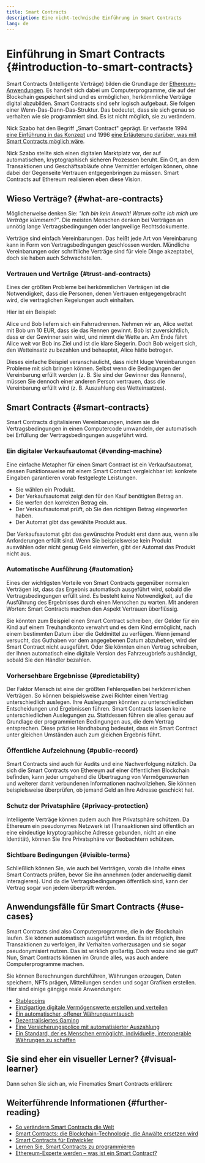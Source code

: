 ```yaml
---
title: Smart Contracts
description: Eine nicht-technische Einführung in Smart Contracts
lang: de
---
```


# Einführung in Smart Contracts {#introduction-to-smart-contracts}

Smart Contracts (Intelligente Verträge) bilden die Grundlage der [Ethereum-Anwendungen](/dapps/). Es handelt sich dabei um Computerprogramme, die auf der Blockchain gespeichert sind und es ermöglichen, herkömmliche Verträge digital abzubilden. Smart Contracts sind sehr logisch aufgebaut. Sie folgen einer Wenn-Das-Dann-Das-Struktur. Das bedeutet, dass sie sich genau so verhalten wie sie programmiert sind. Es ist nicht möglich, sie zu verändern.

Nick Szabo hat den Begriff „Smart Contract" geprägt. Er verfasste 1994 [eine Einführung in das Konzept](https://www.fon.hum.uva.nl/rob/Courses/InformationInSpeech/CDROM/Literature/LOTwinterschool2006/szabo.best.vwh.net/smart.contracts.html) und 1996 [eine Erläuterung darüber, was mit Smart Contracts möglich wäre](https://www.fon.hum.uva.nl/rob/Courses/InformationInSpeech/CDROM/Literature/LOTwinterschool2006/szabo.best.vwh.net/smart_contracts_2.html).

Nick Szabo stellte sich einen digitalen Marktplatz vor, der auf automatischen, kryptographisch sicheren Prozessen beruht. Ein Ort, an dem Transaktionen und Geschäftsabläufe ohne Vermittler erfolgen können, ohne dabei der Gegenseite Vertrauen entgegenbringen zu müssen. Smart Contracts auf Ethereum realisieren eben diese Vision.

## Wieso Verträge? {#what-are-contracts}

Möglicherweise denken Sie: _"Ich bin kein Anwalt! Warum sollte ich mich um Verträge kümmern?"_. Die meisten Menschen denken bei Verträgen an unnötig lange Vertragsbedingungen oder langweilige Rechtsdokumente.

Verträge sind einfach Vereinbarungen. Das heißt jede Art von Vereinbarung kann in Form von Vertragsbedingungen geschlossen werden. Mündliche Vereinbarungen oder schriftliche Verträge sind für viele Dinge akzeptabel, doch sie haben auch Schwachstellen.

### Vertrauen und Verträge {#trust-and-contracts}

Eines der größten Probleme bei herkömmlichen Verträgen ist die Notwendigkeit, dass die Personen, denen Vertrauen entgegengebracht wird, die vertraglichen Regelungen auch einhalten.

Hier ist ein Beispiel:

Alice und Bob liefern sich ein Fahrradrennen. Nehmen wir an, Alice wettet mit Bob um 10 EUR, dass sie das Rennen gewinnt. Bob ist zuversichtlich, dass er der Gewinner sein wird, und nimmt die Wette an. Am Ende fährt Alice weit vor Bob ins Ziel und ist die klare Siegerin. Doch Bob weigert sich, den Wetteinsatz zu bezahlen und behauptet, Alice hätte betrogen.

Dieses einfache Beispiel veranschaulicht, dass nicht kluge Vereinbarungen Probleme mit sich bringen können. Selbst wenn die Bedingungen der Vereinbarung erfüllt werden (z. B. Sie sind der Gewinner des Rennens), müssen Sie dennoch einer anderen Person vertrauen, dass die Vereinbarung erfüllt wird (z. B. Auszahlung des Wetteinsatzes).

## Smart Contracts {#smart-contracts}

Smart Contracts digitalisieren Vereinbarungen, indem sie die Vertragsbedingungen in einen Computercode umwandeln, der automatisch bei Erfüllung der Vertragsbedingungen ausgeführt wird.

### Ein digitaler Verkaufsautomat {#vending-machine}

Eine einfache Metapher für einen Smart Contract ist ein Verkaufsautomat, dessen Funktionsweise mit einem Smart Contract vergleichbar ist: konkrete Eingaben garantieren vorab festgelegte Leistungen.

- Sie wählen ein Produkt.
- Der Verkaufsautomat zeigt den für den Kauf benötigten Betrag an.
- Sie werfen den korrekten Betrag ein.
- Der Verkaufsautomat prüft, ob Sie den richtigen Betrag eingeworfen haben.
- Der Automat gibt das gewählte Produkt aus.

Der Verkaufsautomat gibt das gewünschte Produkt erst dann aus, wenn alle Anforderungen erfüllt sind. Wenn Sie beispielsweise kein Produkt auswählen oder nicht genug Geld einwerfen, gibt der Automat das Produkt nicht aus.

### Automatische Ausführung {#automation}

Eines der wichtigsten Vorteile von Smart Contracts gegenüber normalen Verträgen ist, dass das Ergebnis automatisch ausgeführt wird, sobald die Vertragsbedingungen erfüllt sind. Es besteht keine Notwendigkeit, auf die Ausführung des Ergebnisses durch einen Menschen zu warten. Mit anderen Worten: Smart Contracts machen den Aspekt Vertrauen überflüssig.

Sie könnten zum Beispiel einen Smart Contract schreiben, der Gelder für ein Kind auf einem Treuhandkonto verwahrt und es dem Kind ermöglicht, nach einem bestimmten Datum über die Geldmittel zu verfügen. Wenn jemand versucht, das Guthaben vor dem angegebenen Datum abzuheben, wird der Smart Contract nicht ausgeführt. Oder Sie könnten einen Vertrag schreiben, der Ihnen automatisch eine digitale Version des Fahrzeugbriefs aushändigt, sobald Sie den Händler bezahlen.

### Vorhersehbare Ergebnisse {#predictability}

Der Faktor Mensch ist eine der größten Fehlerquellen bei herkömmlichen Verträgen. So können beispielsweise zwei Richter einen Vertrag unterschiedlich auslegen. Ihre Auslegungen könnten zu unterschiedlichen Entscheidungen und Ergebnissen führen. Smart Contracts lassen keine unterschiedlichen Auslegungen zu. Stattdessen führen sie alles genau auf Grundlage der programmierten Bedingungen aus, die dem Vertrag entsprechen. Diese präzise Handhabung bedeutet, dass ein Smart Contract unter gleichen Umständen auch zum gleichen Ergebnis führt.

### Öffentliche Aufzeichnung {#public-record}

Smart Contracts sind auch für Audits und eine Nachverfolgung nützlich. Da sich die Smart Contracts von Ethereum auf einer öffentlichen Blockchain befinden, kann jeder umgehend die Übertragung von Vermögenswerten und weiterer damit verbundenen Informationen nachvollziehen. Sie können beispielsweise überprüfen, ob jemand Geld an Ihre Adresse geschickt hat.

### Schutz der Privatsphäre {#privacy-protection}

Intelligente Verträge können zudem auch Ihre Privatsphäre schützen. Da Ethereum ein pseudonymes Netzwerk ist (Transaktionen sind öffentlich an eine eindeutige kryptographische Adresse gebunden, nicht an eine Identität), können Sie Ihre Privatsphäre vor Beobachtern schützen.

### Sichtbare Bedingungen {#visible-terms}

Schließlich können Sie, wie auch bei Verträgen, vorab die Inhalte eines Smart Contracts prüfen, bevor Sie ihn annehmen (oder anderweitig damit interagieren). Und da die Vertragsbedingungen öffentlich sind, kann der Vertrag sogar von jedem überprüft werden.

## Anwendungsfälle für Smart Contracts {#use-cases}

Smart Contracts sind also Computerprogramme, die in der Blockchain laufen. Sie können automatisch ausgeführt werden. Es ist möglich, ihre Transaktionen zu verfolgen, ihr Verhalten vorherzusagen und sie sogar pseudonymisiert nutzen. Das ist wirklich großartig. Doch wozu sind sie gut? Nun, Smart Contracts können im Grunde alles, was auch andere Computerprogramme machen.

Sie können Berechnungen durchführen, Währungen erzeugen, Daten speichern, NFTs prägen, Mitteilungen senden und sogar Grafiken erstellen. Hier sind einige gängige reale Anwendungen:

- [Stablecoins](/stablecoins/)
- [Einzigartige digitale Vermögenswerte erstellen und verteilen](/nft/)
- [Ein automatischer, offener Währungsumtausch](/get-eth/#dex)
- [Dezentralisiertes Gaming](/dapps/?category=gaming)
- [Eine Versicherungspolice mit automatisierter Auszahlung](https://etherisc.com/)
- [Ein Standard, der es Menschen ermöglicht, individuelle, interoperable Währungen zu schaffen](/developers/docs/standards/tokens/)

## Sie sind eher ein visueller Lerner? {#visual-learner}

Dann sehen Sie sich an, wie Finematics Smart Contracts erklären:

<YouTube id="pWGLtjG-F5c" />

## Weiterführende Informationen {#further-reading}

- [So verändern Smart Contracts die Welt](https://www.youtube.com/watch?v=pA6CGuXEKtQ)
- [Smart Contracts: die Blockchain-Technologie, die Anwälte ersetzen wird](https://blockgeeks.com/guides/smart-contracts/)
- [Smart Contracts für Entwickler](/developers/docs/smart-contracts/)
- [Lernen Sie, Smart Contracts zu programmieren](/developers/learning-tools/)
- [Ethereum-Experte werden – was ist ein Smart Contract?](https://github.com/ethereumbook/ethereumbook/blob/develop/07smart-contracts-solidity.asciidoc#what-is-a-smart-contract)
